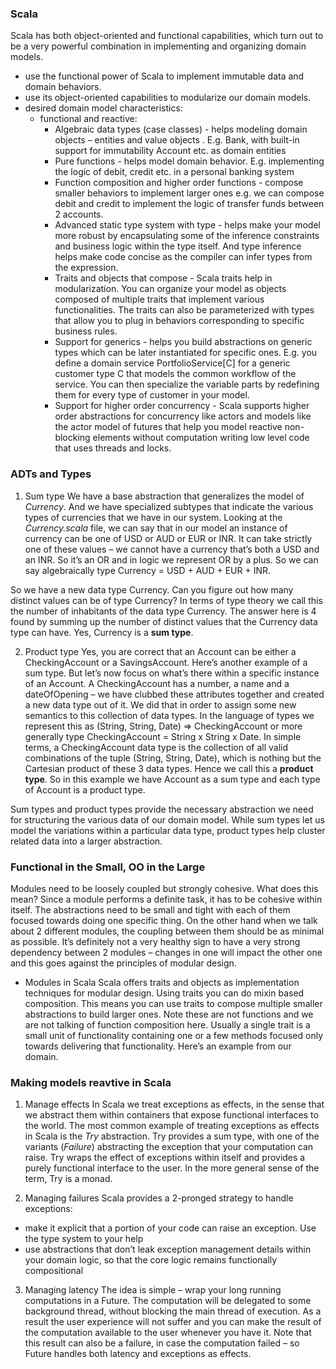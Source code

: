 ### Scala

Scala has both object-oriented and functional capabilities, which turn out to be a very powerful combination in
implementing and organizing domain models.
 - use the functional power of Scala to implement immutable data and domain behaviors.
 - use its object-oriented capabilities to modularize our domain models.
 - desired domain model characteristics:
   - functional and reactive:
        - Algebraic data types (case classes) - helps modeling domain objects – entities and value objects
        . E.g. Bank, with built-in support for immutability Account etc. as domain entities
        - Pure functions - helps model domain behavior. E.g. implementing the logic of debit, credit
          etc. in a personal banking system
        - Function composition and higher order functions - compose smaller behaviors to implement
          larger ones e.g. we can compose debit and credit to implement the logic of transfer funds
          between 2 accounts.
        - Advanced static type system with type - helps make your model more robust by encapsulating
          some of the inference constraints and business logic within the type itself. And type inference
          helps make code concise as the compiler can infer types from the
          expression.
        - Traits and objects that compose -  Scala traits help in modularization.
          You can organize your model as objects composed of multiple traits that implement various
          functionalities. The traits can also be parameterized with types that allow you to plug in
          behaviors corresponding to specific business rules.
        - Support for generics - helps you build abstractions on generic types which can be later
          instantiated for specific ones. E.g. you define a domain service
          PortfolioService[C] for a generic customer type C that models the
          common workflow of the service. You can then specialize the variable
          parts by redefining them for every type of customer in your model.
        - Support for higher order concurrency - Scala supports higher order abstractions for concurrency
          like actors and models like the actor model of futures that help you model reactive non-blocking
          elements without computation writing low level code that uses threads and locks.

### ADTs and Types

1. Sum type
We have a base abstraction that generalizes the model of _Currency_. And we have specialized
subtypes that indicate the various types of currencies that we have in our system. Looking at
the _Currency.scala_ file, we can say that in our model an instance of currency can be one of USD
or AUD or EUR or INR. It can take strictly one of these values – we cannot have a currency
that’s both a USD and an INR. So it’s an OR and in logic we represent OR by a plus. So we can
say algebraically type Currency = USD + AUD + EUR + INR.

So we have a new data type Currency. Can you figure out how many distinct values can be
of type Currency? In terms of type theory we call this the number of inhabitants of the data
type Currency. The answer here is 4 found by summing up the number of distinct values that
the Currency data type can have. Yes, Currency is a **sum type**.

2. Product type
Yes, you are correct that an Account can be either a CheckingAccount or a SavingsAccount.
Here’s another example of a sum type. But let’s now focus on what’s there within a specific
instance of an Account. A CheckingAccount has a number, a name and a dateOfOpening – we
have clubbed these attributes together and created a new data type out of it. We did that in
order to assign some new semantics to this collection of data types. In the language of types
we represent this as (String, String, Date) => CheckingAccount or more generally type
CheckingAccount = String x String x Date. In simple terms, a CheckingAccount data type is
the collection of all valid combinations of the tuple (String, String, Date), which is nothing
but the Cartesian product of these 3 data types. Hence we call this a **product type**. So in this
example we have Account as a sum type and each type of Account is a product type.

Sum types and product types provide the necessary abstraction we need for structuring the
various data of our domain model. While sum types let us model the variations within a
particular data type, product types help cluster related data into a larger abstraction.

### Functional in the Small, OO in the Large

Modules need to be loosely coupled but strongly cohesive. What does this mean? Since a
module performs a definite task, it has to be cohesive within itself. The abstractions need to
be small and tight with each of them focused towards doing one specific thing. On the other
hand when we talk about 2 different modules, the coupling between them should be as
minimal as possible. It’s definitely not a very healthy sign to have a very strong dependency
between 2 modules – changes in one will impact the other one and this goes against the
principles of modular design.

- Modules in Scala
Scala offers traits and objects as implementation techniques for modular design. Using traits
you can do mixin based composition. This means you can use traits to compose multiple
smaller abstractions to build larger ones. Note these are not functions and we are not talking
of function composition here. Usually a single trait is a small unit of functionality containing
one or a few methods focused only towards delivering that functionality. Here’s an example
from our domain.

### Making models reavtive in Scala

1. Manage effects
In Scala we treat exceptions as effects, in the sense that we abstract them within containers
that expose functional interfaces to the world. The most common example of treating
exceptions as effects in Scala is the _Try_ abstraction. Try provides a sum
type, with one of the variants (_Failure_) abstracting the exception that your computation can
raise. Try wraps the effect of exceptions within itself and provides a purely functional interface
to the user. In the more general sense of the term, Try is a monad.

2. Managing failures
Scala provides a 2-pronged strategy to handle exceptions:
- make it explicit that a portion of your code can raise an exception. Use the type system
to your help
- use abstractions that don’t leak exception management details within your domain
logic, so that the core logic remains functionally compositional

3. Managing latency
The idea is simple – wrap your long running computations in a Future. The computation
will be delegated to some background thread, without blocking the main thread of execution.
As a result the user experience will not suffer and you can make the result of the computation
available to the user whenever you have it. Note that this result can also be a failure, in case
the computation failed – so Future handles both latency and exceptions as effects.